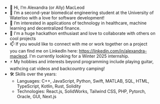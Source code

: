 - 👋 Hi, I’m Alexandra (or Ally) MacLeod
- 🌱 I’m a second-year biomedical engineering student at the University of Waterloo with a love for software development! 
- 👀 I’m interested in applications of technology in healthcare, machine learning and decentralized finance.
- 💞️ I'm a huge hackathon enthusiast and love to collaborate with others on cool projects
- 📫 If you would like to connect with me or work together on a project you can find me on LinkedIn here: https://linkedin.com/in/alexandra-macleod. I'm currently looking for a Winter 2025 internship.
- ⚡ My hobbies and interests beyond programming include playing guitar, wathcing cat videos and backcountry camping!
- 🛠️ Skills over the years:
  - Languages: C++, JavaScript, Python, Swift, MATLAB, SQL, HTML, TypeScript, Kotlin, Rust, Solidity
  - Technologies: React.js, SolidWorks, Tailwind CSS, PHP, Pytorch, Oracle, GUI, Next.js


<!---
amacleod1417/amacleod1417 is a ✨ special ✨ repository because its `README.md` (this file) appears on your GitHub profile.
You can click the Preview link to take a look at your changes.
--->
